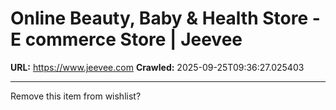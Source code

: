 # Online Beauty, Baby & Health Store - E commerce Store | Jeevee

**URL:** https://www.jeevee.com
**Crawled:** 2025-09-25T09:36:27.025403

---

Remove this item from wishlist?